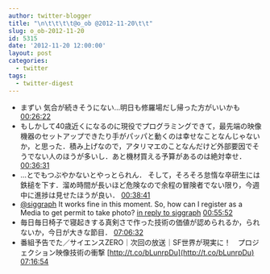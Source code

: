 ```yaml
---
author: twitter-blogger
title: "\n\t\t\t\t@o_ob @2012-11-20\t\t"
slug: o_ob-2012-11-20
id: 5315
date: '2012-11-20 12:00:00'
layout: post
categories:
  - twitter
tags:
  - twitter-digest
---
```


*   まずい 気合が続きそうにない...明日も修羅場だし帰った方がいいかも [00:26:22](http://twitter.com/o_ob/statuses/270548581281329153)
*   もしかして40歳近くになるのに現役でプログラミングできて，最先端の映像機器のセットアップできたり手がパッパと動くのは幸せなことなんじゃないか，と思った．積み上げなので，アタリマエのことなんだけど外部要因でそうでない人のほうが多いし．あと機材買える予算があるのは絶対幸せ． [00:36:31](http://twitter.com/o_ob/statuses/270551134572249088)
*   …とでもつぶやかないとやっとられん． そして，そろそろ怠惰な卒研生には鉄槌を下す．溜め時間が長いほど危険なので余程の冒険者でない限り，今週中に進捗は見せたほうが良い． [00:38:41](http://twitter.com/o_ob/statuses/270551677847879680)
*   [@siggraph](http://twitter.com/siggraph) It works fine in this moment. So, how can I register as a Media to get permit to take photo? [in reply to siggraph](http://twitter.com/siggraph/statuses/270553708042006528) [00:55:52](http://twitter.com/o_ob/statuses/270556001328058368)
*   毎日毎日椅子で寝起きする真剣さで作った技術の価値が認められるか，られないか，今日が大きな節目． [07:06:32](http://twitter.com/o_ob/statuses/270649283991203841)
*   番組予告でた／サイエンスZERO｜次回の放送｜SF世界が現実に！　プロジェクション映像技術の衝撃 [http://t.co/bLunrpDu](http://t.co/bLunrpDu) [07:16:54](http://twitter.com/o_ob/statuses/270651891770355712)